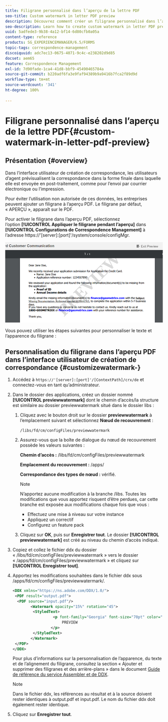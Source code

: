 ```yaml
---
title: Filigrane personnalisé dans l’aperçu de la lettre PDF
seo-title: Custom watermark in letter PDF preview
description: Découvrez comment créer un filigrane personnalisé dans l’aperçu de la lettre PDF.
seo-description: Learn how to create custom watermark in letter PDF preview.
uuid: 5adfede3-9b38-4a12-bf14-6d80cfb0a05a
content-type: reference
products: SG_EXPERIENCEMANAGER/6.5/FORMS
topic-tags: correspondence-management
discoiquuid: adc7ec13-0675-4071-9c4c-e238202d9d85
docset: aem65
feature: Correspondence Management
exl-id: 7d90fade-1ca4-41d8-bbf9-45490465784a
source-git-commit: b220adf6fa3e9faf94389b9a9416b7fca2f89d9d
workflow-type: tm+mt
source-wordcount: '341'
ht-degree: 100%

---
```


# Filigrane personnalisé dans l’aperçu de la lettre PDF{#custom-watermark-in-letter-pdf-preview}

## Présentation {#overview}

Dans l’interface utilisateur de création de correspondance, les utilisateurs d’agent prévisualisent la correspondance dans la forme finale dans laquelle elle est envoyée en post-traitement, comme pour l’envoi par courrier électronique ou l’impression.

Pour éviter l’utilisation non autorisée de ces données, les entreprises peuvent ajouter un filigrane à l’aperçu PDF. Le filigrane par défaut, « APERÇU », apparaît sur le PDF.

Pour activer le filigrane dans l’aperçu PDF, sélectionnez l’option **[!UICONTROL Appliquer le filigrane pendant l’aperçu]** dans **[!UICONTROL Configurations de Correspondence Management]** à l’adresse https://&#39;[server]:[port]&#39;/system/console/configMgr.

![default-watermark](assets/default-watermark.png)

Vous pouvez utiliser les étapes suivantes pour personnaliser le texte et l’apparence du filigrane :

## Personnalisation du filigrane dans l’aperçu PDF dans l’interface utilisateur de création de correspondance {#customizewatermark-}

1. Accédez à `https://'[server]:[port]'/[ContextPath]/crx/de` et connectez-vous en tant qu’administrateur.
1. Dans le dossier des applications, créez un dossier nommé **[!UICONTROL previewwatermark]** dont le chemin d’accès/la structure est similaire au dossier previewwatermark situé dans le dossier libs :

   1. Cliquez avec le bouton droit sur le dossier **previewwatermark** à l’emplacement suivant et sélectionnez **Nœud de recouvrement** :

      `/libs/fd/cm/configFiles/previewwatermark`

   1. Assurez-vous que la boîte de dialogue du nœud de recouvrement possède les valeurs suivantes :

      **Chemin d’accès :** /libs/fd/cm/configFiles/previewwatermark

      **Emplacement du recouvrement :** /apps/

      **Correspondance des types de nœud :** vérifié.

      >[!NOTE]
      >
      >N’apportez aucune modification à la branche /libs. Toutes les modifications que vous apportez risquent d’être perdues, car cette branche est exposée aux modifications chaque fois que vous :
      >
      >    
      >    
      >    * Effectuez une mise à niveau sur votre instance
      >    * Appliquez un correctif
      >    * Configurez un feature pack


   1. Cliquez sur **OK**, puis sur **Enregistrer tout**. Le dossier **[!UICONTROL previewwatermark]** est créé au niveau du chemin d’accès indiqué.

1. Copiez et collez le fichier ddx du dossier « /libs/fd/cm/configFiles/previewwatermark » vers le dossier « /apps/fd/cm/configFiles/previewwatermark » et cliquez sur **[!UICONTROL Enregistrer tout]**.
1. Apportez les modifications souhaitées dans le fichier ddx sous /apps/fd/cm/configFiles/previewwatermark/.

   ```xml
   <DDX xmlns="https://ns.adobe.com/DDX/1.0/">
    <PDF result="output.pdf">
     <PDF source="input.pdf"/>
           <Watermark opacity="15%" rotation="45">
            <StyledText>
                     <p font-family="Georgia" font-size="70pt" color="black" font-weight="bold">
                         PREVIEW
                    </p>
            </StyledText>
           </Watermark>
    </PDF>
   </DDX>
   ```

   Pour plus d’informations sur la personnalisation de l’apparence, du texte et de l’alignement du filigrane, consultez la section « Ajouter et supprimer des filigranes et des arrière-plans » dans le document [Guide de référence du service Assembler et de DDX](https://help.adobe.com/en_US/livecycle/11.0/ddxRef.pdf).

   >[!NOTE]
   >
   >Dans le fichier ddx, les références au résultat et à la source doivent rester identiques à output.pdf et input.pdf. Le nom du fichier ddx doit également rester identique.

1. Cliquez sur **Enregistrer tout**.
